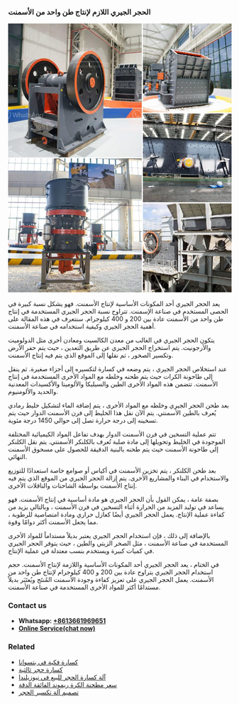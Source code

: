 <h3>الحجر الجيري اللازم لإنتاج طن واحد من الأسمنت</h3><img src='1701850535.jpg' alt=''><p>يعد الحجر الجيري أحد المكونات الأساسية لإنتاج الأسمنت. فهو يشكل نسبة كبيرة في الحصى المستخدم في صناعة الإسمنت. تتراوح نسبة الحجر الجيري المستخدمة في إنتاج طن واحد من الأسمنت عادة بين 200 و 400 كيلوجرام. سنتعرف في هذه المقالة على أهمية الحجر الجيري وكيفية استخدامه في صناعة الأسمنت.</p><p>يتكون الحجر الجيري في الغالب من معدن الكالسيت ومعادن أخرى مثل الدولوميت والأرجونيت. يتم استخراج الحجر الجيري عن طريق التعدين ، حيث يتم حفر الأرض وتكسير الصخور ، ثم نقلها إلى الموقع الذي يتم فيه إنتاج الأسمنت.</p><p>عند استخلاص الحجر الجيري ، يتم وضعه في كسارة لتكسيره إلى أجزاء صغيرة. ثم ينقل إلى طاحونة الكرات حيث يتم طحنه وخلطه مع المواد الأخرى المستخدمة في إنتاج الأسمنت. تتضمن هذه المواد الأخرى الطين والسيليكا والألومينا والأكسيدات المعدنية والحديد والألومنيوم.</p><p>بعد طحن الحجر الجيري وخلطه مع المواد الأخرى ، يتم إضافة الماء لتشكيل خليط رمادي يُعرف بالطين الأسمنتي. يتم الآن نقل هذا الخليط إلى فرن الأسمنت الدوار حيث يتم تسخينه إلى درجة حرارة تصل إلى حوالي 1450 درجة مئوية.</p><p>تتم عملية التسخين في فرن الأسمنت الدوار بهدف تفاعل المواد الكيميائية المختلفة الموجودة في الخليط وتحويلها إلى مادة صلبة تُعرف بالكلنكر الأسمنتي. يتم نقل الكلنكر إلى طاحونة الأسمنت حيث يتم طحنه بالبنية الدقيقة للحصول على مسحوق الأسمنت النهائي.</p><p>بعد طحن الكلنكر ، يتم تخزين الأسمنت في أكياس أو صوامع خاصة استعدادًا للتوزيع والاستخدام في البناء والمشاريع الأخرى. يتم إزالة الحجر الجيري من الموقع الذي يتم فيه إنتاج الأسمنت بواسطة الشاحنات والناقلات الأخرى.</p><p>بصفة عامة ، يمكن القول بأن الحجر الجيري هو مادة أساسية في إنتاج الأسمنت. فهو يساعد في توليد المزيد من الحرارة أثناء التسخين في فرن الأسمنت ، وبالتالي يزيد من كفاءة عملية الإنتاج. يعمل الحجر الجيري أيضًا كعازل حراري ومادة امتصاصية للرطوبة ، مما يجعل الأسمنت أكثر دوامًا وقوة.</p><p>بالإضافة إلى ذلك ، فإن استخدام الحجر الجيري يعتبر بديلاً مستداماً للمواد الأخرى المستخدمة في صناعة الأسمنت ، مثل الصخر الزيتي والطين ، حيث يتوفر الحجر الجيري في كميات كبيرة ويستخدم بنسب معتدلة في عملية الإنتاج.</p><p>في الختام ، يعد الحجر الجيري أحد المكونات الأساسية واللازمة لإنتاج الأسمنت. حجم استخدام الحجر الجيري يتراوح عادة بين 200 و 400 كيلوجرام لإنتاج طن واحد من الأسمنت. يعمل الحجر الجيري على تعزيز كفاءة وجودة الأسمنت المُنتَج ويُعتَبَر بديلاً مستدامًا أكثر للمواد الأخرى المستخدمة في صناعة الأسمنت.</p><h3>Contact us</h3><ul><li><strong>Whatsapp:&nbsp;<a href="https://wa.me/8613661969651">+8613661969651</a></strong></li><li><a href="https://swt.shibang-china.com/?git&amp;zhl&amp;الحجر الجيري اللازم لإنتاج طن واحد من الأسمنت"><strong>Online Service(chat now)</strong></a></li></ul><h3>Related</h3><ul><li><a href='كسارة فكية في بتسوانا.md'>كسارة فكية في بتسوانا</a></li><li><a href='كسارة حجر ثالثية.md'>كسارة حجر ثالثية</a></li><li><a href='آلة كسارة الحجر للبيع في نيوزيلندا.md'>آلة كسارة الحجر للبيع في نيوزيلندا</a></li><li><a href='سعر مطحنة الكرة ريموند الفائقة الدقة.md'>سعر مطحنة الكرة ريموند الفائقة الدقة</a></li><li><a href='تصميم آلة تكسير الحجر.md'>تصميم آلة تكسير الحجر</a></li></ul>